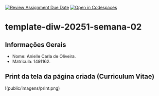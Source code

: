 [![Review Assignment Due Date](https://classroom.github.com/assets/deadline-readme-button-22041afd0340ce965d47ae6ef1cefeee28c7c493a6346c4f15d667ab976d596c.svg)](https://classroom.github.com/a/Xs4j-IcZ)
[![Open in Codespaces](https://classroom.github.com/assets/launch-codespace-2972f46106e565e64193e422d61a12cf1da4916b45550586e14ef0a7c637dd04.svg)](https://classroom.github.com/open-in-codespaces?assignment_repo_id=20104598)
# template-diw-20251-semana-02

## Informações Gerais
- Nome: Anielle Carla de Oliveira.
- Matricula: 1491162.

## Print da tela da página criada (Curriculum Vitae)

!(public/imagens/print.png)
